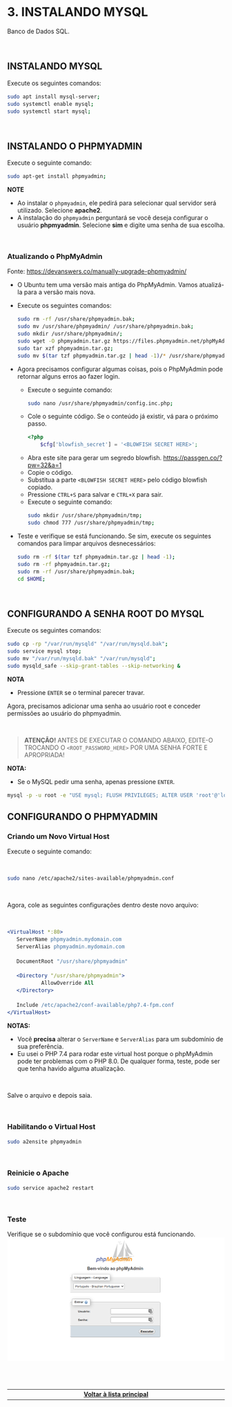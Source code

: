 # 3. INSTALANDO MYSQL
Banco de Dados SQL.

<br>

## INSTALANDO MYSQL
Execute os seguintes comandos:

```bash
sudo apt install mysql-server;
sudo systemctl enable mysql;
sudo systemctl start mysql;
```

<br>

## INSTALANDO O PHPMYADMIN
Execute o seguinte comando:

```bash
sudo apt-get install phpmyadmin;
```

**NOTE**
- Ao instalar o `phpmyadmin`, ele pedirá para selecionar qual servidor será utilizado. Selecione **apache2**.
- A instalação do `phpmyadmin` perguntará se você deseja configurar o usuário **phpmyadmin**. Selecione **sim** e digite uma senha de sua escolha.

<br>

### Atualizando o PhpMyAdmin
Fonte: https://devanswers.co/manually-upgrade-phpmyadmin/

* O Ubuntu tem uma versão mais antiga do PhpMyAdmin. Vamos atualizá-la para a versão mais nova.

* Execute os seguintes comandos:
    ```bash
    sudo rm -rf /usr/share/phpmyadmin.bak;
    sudo mv /usr/share/phpmyadmin/ /usr/share/phpmyadmin.bak;
    sudo mkdir /usr/share/phpmyadmin/;
    sudo wget -O phpmyadmin.tar.gz https://files.phpmyadmin.net/phpMyAdmin/5.2.2/phpMyAdmin-5.2.2-all-languages.tar.gz;
    sudo tar xzf phpmyadmin.tar.gz;
    sudo mv $(tar tzf phpmyadmin.tar.gz | head -1)/* /usr/share/phpmyadmin
    ```

* Agora precisamos configurar algumas coisas, pois o PhpMyAdmin pode retornar alguns erros ao fazer login.
    * Execute o seguinte comando:
        ```bash
        sudo nano /usr/share/phpmyadmin/config.inc.php;
        ```
    * Cole o seguinte código. Se o conteúdo já existir, vá para o próximo passo.
        ```php
        <?php
            $cfg['blowfish_secret'] = '<BLOWFISH SECRET HERE>';
        ```
    * Abra este site para gerar um segredo blowfish.
      https://passgen.co/?pw=32&a=1
    * Copie o código.
    * Substitua a parte `<BLOWFISH SECRET HERE>` pelo código blowfish copiado.
    * Pressione `CTRL+S` para salvar e `CTRL+X` para sair.
    * Execute o seguinte comando:
        ```bash
        sudo mkdir /usr/share/phpmyadmin/tmp;
        sudo chmod 777 /usr/share/phpmyadmin/tmp;
        ```
* Teste e verifique se está funcionando. Se sim, execute os seguintes comandos para limpar arquivos desnecessários:
    ```bash
    sudo rm -rf $(tar tzf phpmyadmin.tar.gz | head -1);
    sudo rm -rf phpmyadmin.tar.gz;
    sudo rm -rf /usr/share/phpmyadmin.bak;
    cd $HOME;
    ```

<br>

## CONFIGURANDO A SENHA ROOT DO MYSQL
Execute os seguintes comandos:

```bash
sudo cp -rp "/var/run/mysqld" "/var/run/mysqld.bak";
sudo service mysql stop;
sudo mv "/var/run/mysqld.bak" "/var/run/mysqld";
sudo mysqld_safe --skip-grant-tables --skip-networking &
```

**NOTA**
- Pressione `ENTER` se o terminal parecer travar.

Agora, precisamos adicionar uma senha ao usuário root e conceder permissões ao usuário do phpmyadmin.

<br>

> **ATENÇÃO!**
> ANTES DE EXECUTAR O COMANDO ABAIXO, EDITE-O TROCANDO O `<ROOT_PASSWORD_HERE>` POR UMA SENHA FORTE E APROPRIADA!
> 

**NOTA:**
- Se o MySQL pedir uma senha, apenas pressione `ENTER`.

```bash
mysql -p -u root -e "USE mysql; FLUSH PRIVILEGES; ALTER USER 'root'@'localhost' IDENTIFIED WITH mysql_native_password BY '<ROOT_PASSWORD_HERE>'; FLUSH PRIVILEGES; GRANT ALL PRIVILEGES ON *.* TO 'phpmyadmin'@'localhost' WITH GRANT OPTION; FLUSH PRIVILEGES;";
```

## CONFIGURANDO O PHPMYADMIN


### Criando um Novo Virtual Host
Execute o seguinte comando:

<br>

```bash
sudo nano /etc/apache2/sites-available/phpmyadmin.conf
```

<br>

Agora, cole as seguintes configurações dentro deste novo arquivo:

<br>

 ```apache
<VirtualHost *:80>
    ServerName phpmyadmin.mydomain.com
    ServerAlias phpmyadmin.mydomain.com

    DocumentRoot "/usr/share/phpmyadmin"

    <Directory "/usr/share/phpmyadmin">
            AllowOverride All
    </Directory>

    Include /etc/apache2/conf-available/php7.4-fpm.conf
</VirtualHost>
```

**NOTAS:**
 - Você **precisa** alterar o `ServerName` e `ServerAlias` para um subdomínio de sua preferência.
 - Eu usei o PHP 7.4 para rodar este virtual host porque o phpMyAdmin pode ter problemas com o PHP 8.0. De qualquer forma, teste, pode ser que tenha havido alguma atualização.

<br>

Salve o arquivo e depois saia.

<br>

### Habilitando o Virtual Host

```bash
sudo a2ensite phpmyadmin
```

<br>

### Reinicie o Apache

```bash
sudo service apache2 restart
```

<br>

### Teste
Verifique se o subdomínio que você configurou está funcionando.
![image](Images/PhpMyAdmin_Login.png)




<br><br>
<div>
    <table width="9000">
        <!-- <tr>
            <td width="9000"></td>
            <td width="50%" align="right"><a href=""><b></b></a></td>
        </tr> -->
        <tr>
            <td width="9000" colspan="2" align="center">
                <a href="">
                    <b>Voltar à lista principal</b>
                </a>
            </td>
        </tr>
    </table>
</div>
